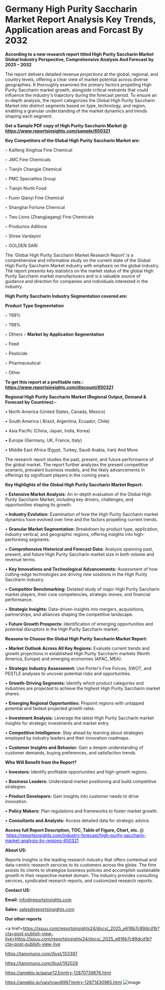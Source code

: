 # Germany High Purity Saccharin Market Report Analysis Key Trends, Application areas and Forcast By 2032

<strong>According to a new research report titled High Purity Saccharin Market Global Industry Perspective, Comprehensive Analysis And Forecast by 2025 – 2032</strong>

The report delivers detailed revenue projections at the global, regional, and country levels, offering a clear view of market potential across diverse geographies. It thoroughly examines the primary factors propelling High Purity Saccharin market growth, alongside critical restraints that could influence the industry's trajectory during the forecast period. To ensure an in-depth analysis, the report categorizes the Global High Purity Saccharin Market into distinct segments based on type, technology, and region, enabling a granular understanding of the market dynamics and trends shaping each segment.

<strong>Get a Sample PDF copy of High Purity Saccharin Market </strong><strong>@<a href=https://www.reportsinsights.com/sample/650321 style=color:#0000ff;> https://www.reportsinsights.com/sample/650321</a></strong></font>

<strong>Key Competitors of the Global High Purity Saccharin Market are:</strong>

‣ Kaifeng Xinghua Fine Chemical

‣ JMC Fine Chemicals

‣ Tianjin Changjie Chemical

‣ PMC Specialties Group

‣ Tianjin North Food

‣ Fuxin Qianyi Fine Chemical

‣ Shanghai Fortune Chemical

‣ Two Lions (Zhangjiagang) Fine Chemicals

‣ Productos Aditivos

‣ Shree Vardayini

‣ GOLDEN SARI

The ‘Global High Purity Saccharin Market Research Report’ is a comprehensive and informative study on the current state of the Global High Purity Saccharin Market industry with emphasis on the global industry. The report presents key statistics on the market status of the global High Purity Saccharin market manufacturers and is a valuable source of guidance and direction for companies and individuals interested in the industry.

<strong>High Purity Saccharin Industry Segmentation covered are:</strong>

<strong>Product Type Segmentation</strong>

‣ ?99%

‣ ?98%

‣ Others
‣ 
<strong>Market by Application Segmentation</strong>

‣ Feed

‣ Pesticide

‣ Pharmaceutical

‣ Other

<strong>To get this report at a profitable rate.: <a href=https://www.reportsinsights.com/discount/650321 style=color:#0000ff;>https://www.reportsinsights.com/discount/650321</a></strong></font>

<strong>Regional High Purity Saccharin Market (Regional Output, Demand &amp; Forecast by Countries):-</strong>

• North America (United States, Canada, Mexico)

• South America ( Brazil, Argentina, Ecuador, Chile)

• Asia Pacific (China, Japan, India, Korea)

• Europe (Germany, UK, France, Italy)

• Middle East Africa (Egypt, Turkey, Saudi Arabia, Iran) And More.

The research report studies the past, present, and future performance of the global market. The report further analyzes the present competitive scenario, prevalent business models, and the likely advancements in offerings by significant players in the coming years.

<strong>Key Highlights of the Global High Purity Saccharin Market Report:</strong>

• <strong>Extensive Market Analysis:</strong> An in-depth evaluation of the Global High Purity Saccharin Market, including key drivers, challenges, and opportunities shaping its growth.

• <strong>Industry Evolution:</strong> Examination of how the High Purity Saccharin market dynamics have evolved over time and the factors propelling current trends.

• <strong>Granular Market Segmentation:</strong> Breakdown by product type, application, industry vertical, and geographic regions, offering insights into high-performing segments.

• <strong>Comprehensive Historical and Forecast Data:</strong> Analysis spanning past, present, and future High Purity Saccharin market size in both volume and revenue terms.

• <strong>Key Innovations and Technological Advancements:</strong> Assessment of how cutting-edge technologies are driving new solutions in the High Purity Saccharin industry.

• <strong>Competitor Benchmarking:</strong> Detailed study of major High Purity Saccharin market players, their core competencies, strategic moves, and financial performance.

• <strong>Strategic Insights:</strong> Data-driven insights into mergers, acquisitions, partnerships, and alliances shaping the competitive landscape.

• <strong>Future Growth Prospects:</strong> Identification of emerging opportunities and potential disruptors in the High Purity Saccharin market.

<strong>Reasons to Choose the Global High Purity Saccharin Market Report:</strong>

• <strong>Market Outlook Across All Key Regions:</strong> Evaluate current trends and growth projections in established High Purity Saccharin markets (North America, Europe) and emerging economies (APAC, MEA).

• <strong>Strategic Industry Assessment:</strong> Use Porter’s Five Forces, SWOT, and PESTLE analyses to uncover potential risks and opportunities.

• <strong>Growth-Driving Segments:</strong> Identify which product categories and industries are projected to achieve the highest High Purity Saccharin market shares.

• <strong>Emerging Regional Opportunities:</strong> Pinpoint regions with untapped potential and fastest projected growth rates.

• <strong>Investment Analysis:</strong> Leverage the latest High Purity Saccharin market insights for strategic investments and market entry.

• <strong>Competitive Intelligence:</strong> Stay ahead by learning about strategies employed by industry leaders and their innovation roadmaps.

• <strong>Customer Insights and Behavior:</strong> Gain a deeper understanding of customer demands, buying preferences, and satisfaction trends.

<strong>Who Will Benefit from the Report?</strong>

• <strong>Investors:</strong> Identify profitable opportunities and high-growth regions.

• <strong>Business Leaders:</strong> Understand market positioning and build competitive strategies.

• <strong>Product Developers:</strong> Gain insights into customer needs to drive innovation.

• <strong>Policy Makers:</strong> Plan regulations and frameworks to foster market growth.

• <strong>Consultants and Analysts:</strong> Access detailed data for strategic advice.
</ul>
<strong>Access full Report Description, TOC, Table of Figure, Chart, etc. </strong>@  <a href=https://reportsinsights.com/industry-forecast/high-purity-saccharin-market-analysis-by-regions-650321 style=color:#0000ff;>https://reportsinsights.com/industry-forecast/high-purity-saccharin-market-analysis-by-regions-650321</a></font>

<strong><strong>About US</strong>:</strong>

Reports Insights is the leading research industry that offers contextual and data-centric research services to its customers across the globe. The firm assists its clients to strategize business policies and accomplish sustainable growth in their respective market domain. The industry provides consulting services, syndicated research reports, and customized research reports.

<strong>Contact US:</strong>

<p class=""""><b>Email:</b> <a href=mailto:info@reportsinsights.com>info@reportsinsights.com</a></p>
<p class=""""><b>Sales:</b> <a href=mailto:sales@reportsinsights.com>sales@reportsinsights.com</a></p>

<strong>Our other reports</strong>

<a href=https://issuu.com/reportsinsights24/docs/_2025_e616b7c89dcd1b?cta=post-publish-view-live>https://issuu.com/reportsinsights24/docs/_2025_e616b7c89dcd1b?cta=post-publish-view-live</a>

<a href=https://tanomuno.com/illust/153397>https://tanomuno.com/illust/153397</a>

<a href=https://tanomuno.com/illust/192028>https://tanomuno.com/illust/192028</a>

<a href=https://ameblo.jp/aanar123/entry-12870739676.html>https://ameblo.jp/aanar123/entry-12870739676.html</a>

<a href=https://ameblo.jp/vaishnavi8987/entry-12871430965.html>https://ameblo.jp/vaishnavi8987/entry-12871430965.html</a>
![image](https://github.com/user-attachments/assets/5adce12d-339d-4568-a016-d79175beb278)
